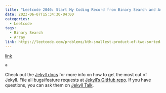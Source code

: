 ```yaml
---
title: "Leetcode 2040: Start My Coding Record from Binary Search and Array!"
date: 2023-06-07T15:34:30-04:00
categories:
  - Leetcode
tags:
  - Binary Search
  - Array
link: https://leetcode.com/problems/kth-smallest-product-of-two-sorted-arrays/
---
```


 [link](#)
 
 
```ruby
a
```

Check out the [Jekyll docs][jekyll-docs] for more info on how to get the most out of Jekyll. File all bugs/feature requests at [Jekyll’s GitHub repo][jekyll-gh]. If you have questions, you can ask them on [Jekyll Talk][jekyll-talk].

[jekyll-docs]: https://jekyllrb.com/docs/home
[jekyll-gh]:   https://github.com/jekyll/jekyll
[jekyll-talk]: https://talk.jekyllrb.com/
